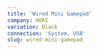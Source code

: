 ```yaml
---
title: 'Wired Mini Gamepad'
company: HORI
variation: Black
connection: 'System, USB'
slug: wired-mini-gamepad
---
```

